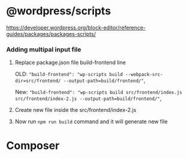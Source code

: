 # @wordpress/scripts
https://developer.wordpress.org/block-editor/reference-guides/packages/packages-scripts/

### Adding multipal input file

1.  Replace package.json file build-frontend line

    OLD: `"build-frontend": "wp-scripts build --webpack-src-dir=src/frontend/ --output-path=build/frontend/"`,

    New: `"build-frontend": "wp-scripts build src/frontend/index.js src/frontend/index-2.js --output-path=build/frontend/"`,

2.  Create new file inside the src/frontend/index-2.js
3.  Now run `npm run build` command and it will generate new file

# Composer
